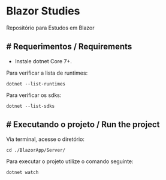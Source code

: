 # Blazor Studies
Repositório para Estudos em Blazor

## # Requerimentos / Requirements

* Instale dotnet Core 7+.

Para verificar a lista de runtimes:

  ``` dotnet --list-runtimes ```

  Para verificar os sdks:

  ``` dotnet --list-sdks ```
  
## # Executando o projeto / Run the project
Via terminal, acesse o diretório: 

``` cd ./BlazorApp/Server/ ```

Para executar o projeto utilize o comando seguinte:

``` dotnet watch ```

